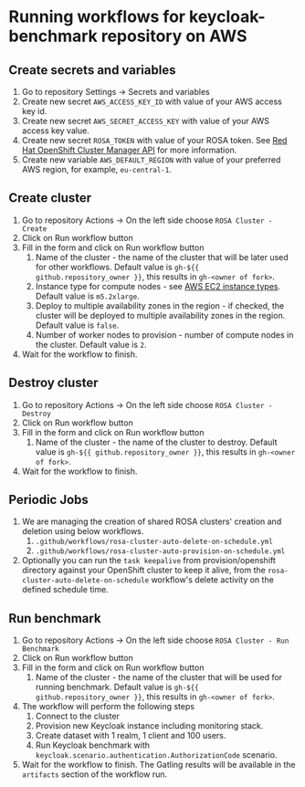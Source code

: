 # Running workflows for keycloak-benchmark repository on AWS

## Create secrets and variables

1. Go to repository Settings -> Secrets and variables
2. Create new secret `AWS_ACCESS_KEY_ID` with value of your AWS access key id.
3. Create new secret `AWS_SECRET_ACCESS_KEY` with value of your AWS access key value.
4. Create new secret `ROSA_TOKEN` with value of your ROSA token. See [Red Hat OpenShift Cluster Manager API](https://cloud.redhat.com/openshift/token) for more information.
5. Create new variable `AWS_DEFAULT_REGION` with value of your preferred AWS region, for example, `eu-central-1`.

## Create cluster

1. Go to repository Actions -> On the left side choose `ROSA Cluster - Create`
2. Click on Run workflow button
3. Fill in the form and click on Run workflow button
   1. Name of the cluster - the name of the cluster that will be later used for other workflows. Default value is `gh-${{ github.repository_owner }}`, this results in `gh-<owner of fork>`.
   2. Instance type for compute nodes - see [AWS EC2 instance types](https://aws.amazon.com/ec2/instance-types/). Default value is `m5.2xlarge`.
   3. Deploy to multiple availability zones in the region - if checked, the cluster will be deployed to multiple availability zones in the region. Default value is `false`.
   4. Number of worker nodes to provision - number of compute nodes in the cluster. Default value is `2`.
4. Wait for the workflow to finish.

## Destroy cluster

1. Go to repository Actions -> On the left side choose `ROSA Cluster - Destroy`
2. Click on Run workflow button
3. Fill in the form and click on Run workflow button
   1. Name of the cluster - the name of the cluster to destroy. Default value is `gh-${{ github.repository_owner }}`, this results in `gh-<owner of fork>`.
4. Wait for the workflow to finish.

## Periodic Jobs
1. We are managing the creation of shared ROSA clusters' creation and deletion using below workflows.
   1. `.github/workflows/rosa-cluster-auto-delete-on-schedule.yml`
   2. `.github/workflows/rosa-cluster-auto-provision-on-schedule.yml`
2. Optionally you can run the `task keepalive` from provision/openshift directory against your OpenShift cluster to keep it alive, from the `rosa-cluster-auto-delete-on-schedule` workflow's delete activity on the defined schedule time.


## Run benchmark

1. Go to repository Actions -> On the left side choose `ROSA Cluster - Run Benchmark`
2. Click on Run workflow button
3. Fill in the form and click on Run workflow button
   1. Name of the cluster - the name of the cluster that will be used for running benchmark. Default value is `gh-${{ github.repository_owner }}`, this results in `gh-<owner of fork>`.
4. The workflow will perform the following steps
   1. Connect to the cluster
   2. Provision new Keycloak instance including monitoring stack.
   3. Create dataset with 1 realm, 1 client and 100 users.
   4. Run Keycloak benchmark with `keycloak.scenario.authentication.AuthorizationCode` scenario.
5. Wait for the workflow to finish. The Gatling results will be available in the `artifacts` section of the workflow run.

